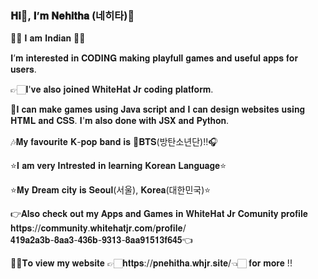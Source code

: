 ### 𝐇𝐢👋, 𝐈’𝐦 𝐍𝐞𝐡𝐢𝐭𝐡𝐚 (네히타)💜

🙋🏻‍ 𝐈 𝐚𝐦 𝐈𝐧𝐝𝐢𝐚𝐧 🙋🏻‍

𝐈’𝐦 𝐢𝐧𝐭𝐞𝐫𝐞𝐬𝐭𝐞𝐝 𝐢𝐧 𝐂𝐎𝐃𝐈𝐍𝐆 𝐦𝐚𝐤𝐢𝐧𝐠 𝐩𝐥𝐚𝐲𝐟𝐮𝐥𝐥 𝐠𝐚𝐦𝐞𝐬 𝐚𝐧𝐝 𝐮𝐬𝐞𝐟𝐮𝐥 𝐚𝐩𝐩𝐬 𝐟𝐨𝐫 𝐮𝐬𝐞𝐫𝐬.

👉🏻𝐈'𝐯𝐞 𝐚𝐥𝐬𝐨 𝐣𝐨𝐢𝐧𝐞𝐝 𝐖𝐡𝐢𝐭𝐞𝐇𝐚𝐭 𝐉𝐫 𝐜𝐨𝐝𝐢𝐧𝐠 𝐩𝐥𝐚𝐭𝐟𝐨𝐫𝐦.

🙂𝐈 𝐜𝐚𝐧 𝐦𝐚𝐤𝐞 𝐠𝐚𝐦𝐞𝐬 𝐮𝐬𝐢𝐧𝐠 𝐉𝐚𝐯𝐚 𝐬𝐜𝐫𝐢𝐩𝐭 𝐚𝐧𝐝 𝐈 𝐜𝐚𝐧 𝐝𝐞𝐬𝐢𝐠𝐧 𝐰𝐞𝐛𝐬𝐢𝐭𝐞𝐬 𝐮𝐬𝐢𝐧𝐠 𝐇𝐓𝐌𝐋 𝐚𝐧𝐝 𝐂𝐒𝐒. 𝐈'𝐦 𝐚𝐥𝐬𝐨 𝐝𝐨𝐧𝐞 𝐰𝐢𝐭𝐡 𝐉𝐒𝐗 𝐚𝐧𝐝 𝐏𝐲𝐭𝐡𝐨𝐧.

🎶𝐌𝐲 𝐟𝐚𝐯𝐨𝐮𝐫𝐢𝐭𝐞 𝐊-𝐩𝐨𝐩 𝐛𝐚𝐧𝐝 𝐢𝐬 💜𝐁𝐓𝐒(방탄소년단)!!🎧

⭐𝐈 𝐚𝐦 𝐯𝐞𝐫𝐲 𝐈𝐧𝐭𝐫𝐞𝐬𝐭𝐞𝐝 𝐢𝐧 𝐥𝐞𝐚𝐫𝐧𝐢𝐧𝐠 𝐊𝐨𝐫𝐞𝐚𝐧 𝐋𝐚𝐧𝐠𝐮𝐚𝐠𝐞⭐

⭐𝐌𝐲 𝐃𝐫𝐞𝐚𝐦 𝐜𝐢𝐭𝐲 𝐢𝐬 𝐒𝐞𝐨𝐮𝐥(서울), 𝐊𝐨𝐫𝐞𝐚(대한민국)⭐

👉𝐀𝐥𝐬𝐨 𝐜𝐡𝐞𝐜𝐤 𝐨𝐮𝐭 𝐦𝐲 𝐀𝐩𝐩𝐬 𝐚𝐧𝐝 𝐆𝐚𝐦𝐞𝐬 𝐢𝐧 𝐖𝐡𝐢𝐭𝐞𝐇𝐚𝐭 𝐉𝐫 𝐂𝐨𝐦𝐮𝐧𝐢𝐭𝐲 𝐩𝐫𝐨𝐟𝐢𝐥𝐞 𝐡𝐭𝐭𝐩𝐬://𝐜𝐨𝐦𝐦𝐮𝐧𝐢𝐭𝐲.𝐰𝐡𝐢𝐭𝐞𝐡𝐚𝐭𝐣𝐫.𝐜𝐨𝐦/𝐩𝐫𝐨𝐟𝐢𝐥𝐞/𝟒𝟏𝟗𝐚𝟐𝐚𝟑𝐛-𝟖𝐚𝐚𝟑-𝟒𝟑𝟔𝐛-𝟗𝟑𝟏𝟑-𝟖𝐚𝐚𝟗𝟏𝟓𝟏𝟑𝐟𝟔𝟒𝟓👈

👸🏻𝐓𝐨 𝐯𝐢𝐞𝐰 𝐦𝐲 𝐰𝐞𝐛𝐬𝐢𝐭𝐞 👉🏻𝐡𝐭𝐭𝐩𝐬://𝐩𝐧𝐞𝐡𝐢𝐭𝐡𝐚.𝐰𝐡𝐣𝐫.𝐬𝐢𝐭𝐞/👈🏻 𝐟𝐨𝐫 𝐦𝐨𝐫𝐞 !!

